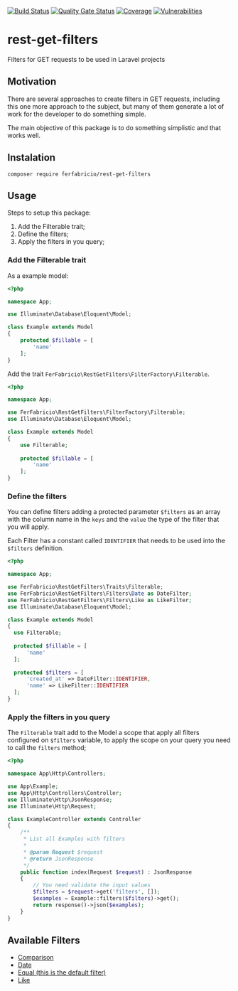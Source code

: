 [![Build Status](https://travis-ci.org/ferfabricio/rest-get-filters.svg?branch=master)](https://travis-ci.org/ferfabricio/rest-get-filters) [![Quality Gate Status](https://sonarcloud.io/api/project_badges/measure?project=ferfabricio_rest-get-filters&metric=alert_status)](https://sonarcloud.io/dashboard?id=ferfabricio_rest-get-filters) [![Coverage](https://sonarcloud.io/api/project_badges/measure?project=ferfabricio_rest-get-filters&metric=coverage)](https://sonarcloud.io/dashboard?id=ferfabricio_rest-get-filters) [![Vulnerabilities](https://sonarcloud.io/api/project_badges/measure?project=ferfabricio_rest-get-filters&metric=vulnerabilities)](https://sonarcloud.io/dashboard?id=ferfabricio_rest-get-filters)
# rest-get-filters

Filters for GET requests to be used in Laravel projects

## Motivation

There are several approaches to create filters in GET requests, including this one more approach to the subject, but many of them generate a lot of work for the developer to do something simple.

The main objective of this package is to do something simplistic and that works well.


## Instalation

```
composer require ferfabricio/rest-get-filters
```

## Usage

Steps to setup this package:
1. Add the Filterable trait;
2. Define the filters;
3. Apply the filters in you query;

### Add the Filterable trait

As a example model:

```php
<?php

namespace App;

use Illuminate\Database\Eloquent\Model;

class Example extends Model
{
    protected $fillable = [
        'name'
    ];
}
```

Add the trait `FerFabricio\RestGetFilters\FilterFactory\Filterable`.

```php
<?php

namespace App;

use FerFabricio\RestGetFilters\FilterFactory\Filterable;
use Illuminate\Database\Eloquent\Model;

class Example extends Model
{
    use Filterable;
  
    protected $fillable = [
        'name'
    ];
}
```

### Define the filters

You can define filters adding a protected parameter `$filters` as an array with the column name in the `keys` and the `value` the type of the filter that you will apply.

Each Filter has a constant called `IDENTIFIER` that needs to be used into the `$filters` definition.

```php
<?php

namespace App;

use FerFabricio\RestGetFilters\Traits\Filterable;
use FerFabricio\RestGetFilters\Filters\Date as DateFilter;
use FerFabricio\RestGetFilters\Filters\Like as LikeFilter;
use Illuminate\Database\Eloquent\Model;

class Example extends Model
{
  use Filterable;
  
  protected $fillable = [
      'name'
  ];
  
  protected $filters = [
      'created_at' => DateFilter::IDENTIFIER,
      'name' => LikeFilter::IDENTIFIER
  ];
}
```

### Apply the filters in you query

The `Filterable` trait add to the Model a scope that apply all filters configured on `$filters` variable, to apply the scope on your query you need to call the `filters` method;

```php
<?php

namespace App\Http\Controllers;

use App\Example;
use App\Http\Controllers\Controller;
use Illuminate\Http\JsonResponse;
use Illuminate\Http\Request;

class ExampleController extends Controller
{
    /**
     * List all Examples with filters
     *
     * @param Request $request
     * @return JsonResponse
     */
    public function index(Request $request) : JsonResponse
    {
        // You need validate the input values
        $filters = $request->get('filters', []);
        $examples = Example::filters($filters)->get();
        return response()->json($examples);
    }
}
```

## Available Filters

- [Comparison](./src/Filters/Comparison.php)
- [Date](./src/Filters/Date.php)
- [Equal (this is the default filter)](./src/Filters/Equal.php)
- [Like](./src/Filters/Like.php)

